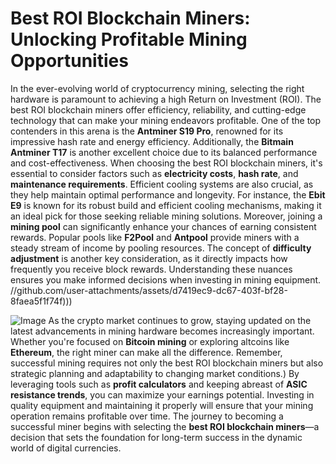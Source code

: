 # Best ROI Blockchain Miners: Unlocking Profitable Mining Opportunities
In the ever-evolving world of cryptocurrency mining, selecting the right hardware is paramount to achieving a high Return on Investment (ROI). The best ROI blockchain miners offer efficiency, reliability, and cutting-edge technology that can make your mining endeavors profitable. One of the top contenders in this arena is the **Antminer S19 Pro**, renowned for its impressive hash rate and energy efficiency. Additionally, the **Bitmain Antminer T17** is another excellent choice due to its balanced performance and cost-effectiveness.
When choosing the best ROI blockchain miners, it's essential to consider factors such as **electricity costs**, **hash rate**, and **maintenance requirements**. Efficient cooling systems are also crucial, as they help maintain optimal performance and longevity. For instance, the **Ebit E9** is known for its robust build and efficient cooling mechanisms, making it an ideal pick for those seeking reliable mining solutions.
Moreover, joining a **mining pool** can significantly enhance your chances of earning consistent rewards. Popular pools like **F2Pool** and **Antpool** provide miners with a steady stream of income by pooling resources. The concept of **difficulty adjustment** is another key consideration, as it directly impacts how frequently you receive block rewards. Understanding these nuances ensures you make informed decisions when investing in mining equipment.
 //github.com/user-attachments/assets/d7419ec9-dc67-403f-bf28-8faea5f1f74f)))

![Image](https://github.com/user-attachments/assets/d7419ec9-dc67-403f-bf28-8faea5f1f74f)
As the crypto market continues to grow, staying updated on the latest advancements in mining hardware becomes increasingly important. Whether you're focused on **Bitcoin mining** or exploring altcoins like **Ethereum**, the right miner can make all the difference. Remember, successful mining requires not only the best ROI blockchain miners but also strategic planning and adaptability to changing market conditions.)
By leveraging tools such as **profit calculators** and keeping abreast of **ASIC resistance trends**, you can maximize your earnings potential. Investing in quality equipment and maintaining it properly will ensure that your mining operation remains profitable over time. The journey to becoming a successful miner begins with selecting the **best ROI blockchain miners**—a decision that sets the foundation for long-term success in the dynamic world of digital currencies.
